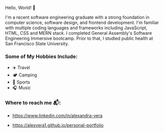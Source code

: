 
Hello, World! 👋

I'm a recent software engineering graduate with a strong foundation in computer science, software design, and frontend development. I'm familiar with multiple coding languages and frameworks including JavaScript, HTML, CSS and MERN stack. I completed General Assembly's Software Engineering Immersive bootcamp. Prior to that, I studied public health at San Francisco State University.

### Some of My Hobbies Include: 

- ✈️ Travel
- 🏕 Camping
- 🏀 Sports
- 🎧 Music





### Where to reach me 📬: 

- https://www.linkedin.com/in/alexandra-vera

- https://alexvera1.github.io/personal-portfolio

<!---
alexvera1/alexvera1 is a ✨ special ✨ repository because its `README.md` (this file) appears on your GitHub profile.
You can click the Preview link to take a look at your changes.
--->
